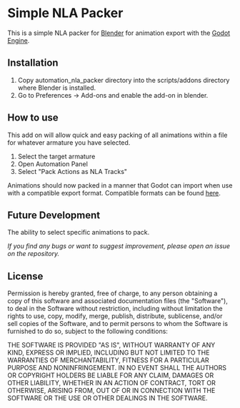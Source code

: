 # Simple NLA Packer

This is a simple NLA packer for [Blender](https://www.blender.org) for animation export with the [Godot Engine](https://godotengine.org).

## Installation
1. Copy automation_nla_packer directory into the scripts/addons directory where Blender is installed.
2. Go to Preferences -> Add-ons and enable the add-on in blender.

## How to use
This add on will allow quick and easy packing of all animations within a file for whatever armature you have selected.
1. Select the target armature
2. Open Automation Panel
3. Select "Pack Actions as NLA Tracks"

Animations should now packed in a manner that Godot can import when use with a compatible export format. Compatible formats can be found [here](https://docs.godotengine.org/en/stable/getting_started/workflow/assets/importing_scenes.html).

## Future Development
The ability to select specific animations to pack.

*If you find any bugs or want to suggest improvement, please open an issue on the repository.*

## License
Permission is hereby granted, free of charge, to any person obtaining a copy of this software and associated documentation files (the "Software"), to deal in the Software without restriction, including without limitation the rights to use, copy, modify, merge, publish, distribute, sublicense, and/or sell copies of the Software, and to permit persons to whom the Software is furnished to do so, subject to the following conditions:

THE SOFTWARE IS PROVIDED "AS IS", WITHOUT WARRANTY OF ANY KIND, EXPRESS OR IMPLIED, INCLUDING BUT NOT LIMITED TO THE WARRANTIES OF MERCHANTABILITY, FITNESS FOR A PARTICULAR PURPOSE AND NONINFRINGEMENT. IN NO EVENT SHALL THE AUTHORS OR COPYRIGHT HOLDERS BE LIABLE FOR ANY CLAIM, DAMAGES OR OTHER LIABILITY, WHETHER IN AN ACTION OF CONTRACT, TORT OR OTHERWISE, ARISING FROM, OUT OF OR IN CONNECTION WITH THE SOFTWARE OR THE USE OR OTHER DEALINGS IN THE SOFTWARE.